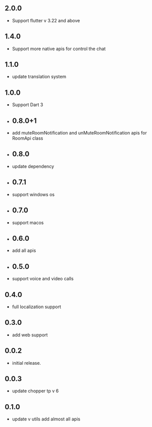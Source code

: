 ## 2.0.0
- Support flutter v 3.22 and above

## 1.4.0
- Support more native apis for control the chat
## 1.1.0

- update translation system

## 1.0.0

- Support Dart 3
- ## 0.8.0+1
- add muteRoomNotification and unMuteRoomNotification apis for RoomApi class
- ## 0.8.0
- update dependency
- ## 0.7.1
- support windows os
- ## 0.7.0
- support macos
- ## 0.6.0
- add all apis
- ## 0.5.0
- support voice and video calls

## 0.4.0

- full localization support

## 0.3.0

- add web support

## 0.0.2

* initial release.

## 0.0.3

* update chopper tp v 6

## 0.1.0

* update v utils add almost all apis
